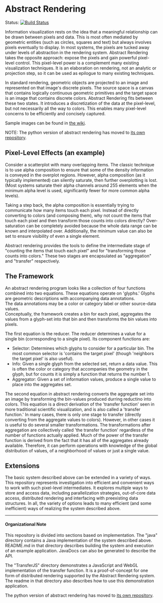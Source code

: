 Abstract Rendering
======

Status: [![Build Status](https://travis-ci.org/JosephCottam/AbstractRendering.svg?branch=master)](https://travis-ci.org/JosephCottam/AbstractRendering)


Information visualization rests on the idea that a meaningful relationship
can be drawn between pixels and data.  This is most often mediated by
geometric entities (such as circles, squares and text) but always involves
pixels eventually to display.  In most systems, the pixels are tucked away
under levels of abstraction in the rendering system.  Abstract Rendering
takes the opposite approach: expose the pixels and gain powerful pixel-level
control.  This pixel-level power is a complement many existing visualization
techniques.  It is an elaboration on rendering, not an analytic or projection step,
so it can be used as epilogue to many existing techniques.


In standard rendering, geometric objects are projected to an image and 
represented on that image's discrete pixels.  The source space is a
canvas that contains logically continuous geometric primitives 
and the target space is an image that contains discrete colors.
Abstract Rendering fits between these two states.  It introduces
a discretization of the data at the pixel-level, but not necessarily all
the way to colors.  This enables many pixel-level concerns to be efficiently 
and concisely captured.

Sample images can be found in [the wiki](https://github.com/JosephCottam/AbstractRendering/wiki).

NOTE: The python version of abstract rendering has moved to 
[its own repository](https://github.com/ContinuumIO/abstract_rendering).


Pixel-Level Effects (an example)
-----------

Consider a scatterplot with many overlapping items.
The classic technique is to use alpha composition to ensure that some
of the density information is conveyed in the overplot regions.
However, alpha composition (as it typically implemented) can silently saturate,
then further overplotting is lost.  (Most systems saturate their alpha channels
around 255 elements when the minimum alpha level is used, significantly fewer
for more common alpha levels).

Taking a step back, the alpha composition is essentially trying to communicate
how many items touch each pixel.  Instead of directly converting to colors
(and composing them), why not count the items that touch each pixel and then transform those counts into
colors directly?  Over-saturation can be completely avoided because the whole
data range can be known and interpolated over.  Additionally, the minimum
value can also be set to ensure visibility of even a single element.

Abstract rendering provides the tools to define the intermediate stage
of "counting the items that touch each pixel" and for "transforming those counts into colors."
These two stages are encapsulated as "aggregation" and "transfer" respectively.

The Framework
---------

An abstract rendering program looks like a collection of four functions combined into two equations.
These equations operate on 'glyphs.'
Glyphs are geometric descriptions with accompanying data annotations.  
The data annotations may be a color or category label or other source-data values.  
Conceptually, the framework creates a bin for each pixel, aggregates the values from a
 glyph-set into that bin and then transforms the bin values into pixels.

The first equation is the reducer.
The reducer determines a value for a single bin (corresponding to a single pixel).
Its component functions are:
* Selector: Determines which glyphs to consider for a particular bin.  The most common
  selector is 'contains the target pixel' (though 'neighbors the target pixel' is also useful).
* Info: Given a single glyph from the selected set, return a data value.
  This is often the color or category that accompanies the geometry in the glyph, 
  but for counts it is simply a function that returns the number 1.
* Aggregator: Given a set of information values, produce a single value to place into the aggregates set.


The second equation in abstract rendering converts the aggregate set into
an image by transforming the bin-values produced durring reductino into colors.
This equation is a direct derivation of the 'transfer function' seen in 
more traditional scientific visualization, and is also called a 'transfer function.'
In many cases, there is only one stage to transfer (directly converting from the
 aggregate values to colors).  However, in other cases it is useful to do several
 smaller transformations.  The transformations after aggregation are collectively 
 called 'the transfer function' regardless of the number of functions actually applied. 
Much of the power of the transfer function is derived from the fact that it has all of the 
aggregates already available.  Therefore, it can perform operations
with knowledge of the global distribution of values, of a neighborhood of values
or just a single value.


Extensions
--------

The basic system described above can be extended in a variety of ways.
This repository represents investigation into efficient and
convenient ways to work with such pixel-level intermediates.
It explores multiple ways to store and access data, including
parallelization strategies, out-of-core data access, distributed rendering
and interfacing with preexisting data structures.  In all, the variety of options
leads to many efficient (and some inefficient) ways of realizing the
system described above.


----------
#### Organizational Note

This repository is divided into sections based on implementation.  The "java" directory
contains a Java implementation of the system described above.  README.md in that directory
describes building the system and execution of an example application.  JavaDocs
can also be generated to describe the API.

The "TransferJS" directory demonstrates a JavaScript and WebGL implementation of 
the transfer function.  It is a proof-of-concept for one form of distributed
rendering supported by the Abstract Rendering system.  The readme in that directory
also describes how to use this demonstration application.

The python version of abstract rendering has moved to 
[its own repository](https://github.com/ContinuumIO/abstract_rendering).

